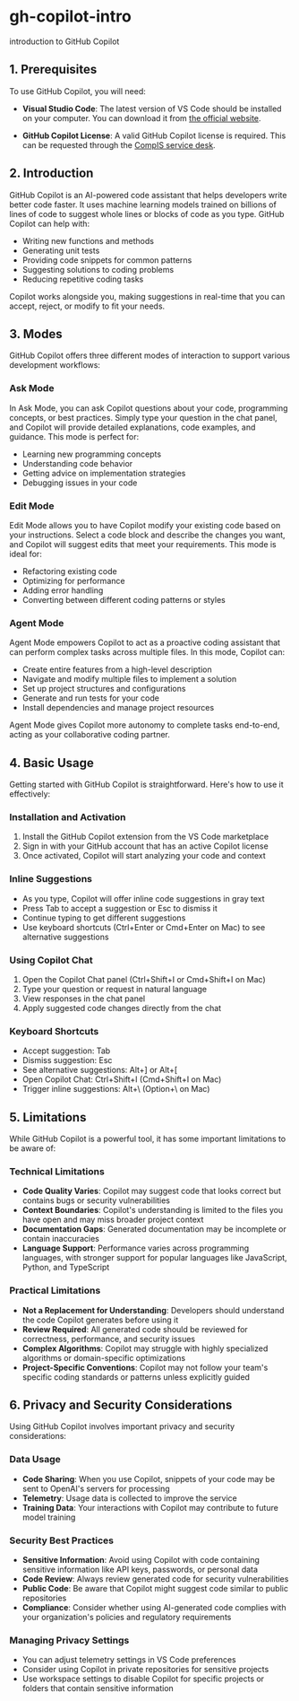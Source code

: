 # gh-copilot-intro
introduction to GitHub Copilot

## 1. Prerequisites

To use GitHub Copilot, you will need:

- **Visual Studio Code**: The latest version of VS Code should be installed on your computer. You can download it from [the official website](https://code.visualstudio.com/).

- **GitHub Copilot License**: A valid GitHub Copilot license is required. This can be requested through the [CompIS service desk](https://computas.atlassian.net/servicedesk/customer/portal/31).

## 2. Introduction

GitHub Copilot is an AI-powered code assistant that helps developers write better code faster. It uses machine learning models trained on billions of lines of code to suggest whole lines or blocks of code as you type. GitHub Copilot can help with:

- Writing new functions and methods
- Generating unit tests
- Providing code snippets for common patterns
- Suggesting solutions to coding problems
- Reducing repetitive coding tasks

Copilot works alongside you, making suggestions in real-time that you can accept, reject, or modify to fit your needs.

## 3. Modes

GitHub Copilot offers three different modes of interaction to support various development workflows:

### Ask Mode

In Ask Mode, you can ask Copilot questions about your code, programming concepts, or best practices. Simply type your question in the chat panel, and Copilot will provide detailed explanations, code examples, and guidance. This mode is perfect for:

- Learning new programming concepts
- Understanding code behavior
- Getting advice on implementation strategies
- Debugging issues in your code

### Edit Mode

Edit Mode allows you to have Copilot modify your existing code based on your instructions. Select a code block and describe the changes you want, and Copilot will suggest edits that meet your requirements. This mode is ideal for:

- Refactoring existing code
- Optimizing for performance
- Adding error handling
- Converting between different coding patterns or styles

### Agent Mode

Agent Mode empowers Copilot to act as a proactive coding assistant that can perform complex tasks across multiple files. In this mode, Copilot can:

- Create entire features from a high-level description
- Navigate and modify multiple files to implement a solution
- Set up project structures and configurations
- Generate and run tests for your code
- Install dependencies and manage project resources

Agent Mode gives Copilot more autonomy to complete tasks end-to-end, acting as your collaborative coding partner.

## 4. Basic Usage

Getting started with GitHub Copilot is straightforward. Here's how to use it effectively:

### Installation and Activation

1. Install the GitHub Copilot extension from the VS Code marketplace
2. Sign in with your GitHub account that has an active Copilot license
3. Once activated, Copilot will start analyzing your code and context

### Inline Suggestions

- As you type, Copilot will offer inline code suggestions in gray text
- Press Tab to accept a suggestion or Esc to dismiss it
- Continue typing to get different suggestions
- Use keyboard shortcuts (Ctrl+Enter or Cmd+Enter on Mac) to see alternative suggestions

### Using Copilot Chat

1. Open the Copilot Chat panel (Ctrl+Shift+I or Cmd+Shift+I on Mac)
2. Type your question or request in natural language
3. View responses in the chat panel
4. Apply suggested code changes directly from the chat

### Keyboard Shortcuts

- Accept suggestion: Tab
- Dismiss suggestion: Esc
- See alternative suggestions: Alt+] or Alt+[
- Open Copilot Chat: Ctrl+Shift+I (Cmd+Shift+I on Mac)
- Trigger inline suggestions: Alt+\ (Option+\ on Mac)

## 5. Limitations

While GitHub Copilot is a powerful tool, it has some important limitations to be aware of:

### Technical Limitations

- **Code Quality Varies**: Copilot may suggest code that looks correct but contains bugs or security vulnerabilities
- **Context Boundaries**: Copilot's understanding is limited to the files you have open and may miss broader project context
- **Documentation Gaps**: Generated documentation may be incomplete or contain inaccuracies
- **Language Support**: Performance varies across programming languages, with stronger support for popular languages like JavaScript, Python, and TypeScript

### Practical Limitations

- **Not a Replacement for Understanding**: Developers should understand the code Copilot generates before using it
- **Review Required**: All generated code should be reviewed for correctness, performance, and security issues
- **Complex Algorithms**: Copilot may struggle with highly specialized algorithms or domain-specific optimizations
- **Project-Specific Conventions**: Copilot may not follow your team's specific coding standards or patterns unless explicitly guided

## 6. Privacy and Security Considerations

Using GitHub Copilot involves important privacy and security considerations:

### Data Usage

- **Code Sharing**: When you use Copilot, snippets of your code may be sent to OpenAI's servers for processing
- **Telemetry**: Usage data is collected to improve the service
- **Training Data**: Your interactions with Copilot may contribute to future model training

### Security Best Practices

- **Sensitive Information**: Avoid using Copilot with code containing sensitive information like API keys, passwords, or personal data
- **Code Review**: Always review generated code for security vulnerabilities
- **Public Code**: Be aware that Copilot might suggest code similar to public repositories
- **Compliance**: Consider whether using AI-generated code complies with your organization's policies and regulatory requirements

### Managing Privacy Settings

- You can adjust telemetry settings in VS Code preferences
- Consider using Copilot in private repositories for sensitive projects
- Use workspace settings to disable Copilot for specific projects or folders that contain sensitive information
